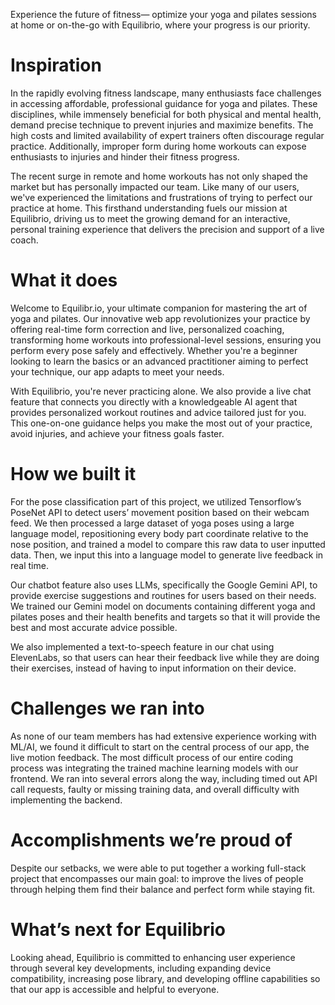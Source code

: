 Experience the future of fitness— optimize your yoga and pilates sessions at home or on-the-go with Equilibrio, where your progress is our priority. 

# Inspiration
In the rapidly evolving fitness landscape, many enthusiasts face challenges in accessing affordable, professional guidance for yoga and pilates. These disciplines, while immensely beneficial for both physical and mental health, demand precise technique to prevent injuries and maximize benefits. The high costs and limited availability of expert trainers often discourage regular practice. Additionally, improper form during home workouts can expose enthusiasts to injuries and hinder their fitness progress.

The recent surge in remote and home workouts has not only shaped the market but has personally impacted our team. Like many of our users, we've experienced the limitations and frustrations of trying to perfect our practice at home. This firsthand understanding fuels our mission at Equilibrio, driving us to meet the growing demand for an interactive, personal training experience that delivers the precision and support of a live coach.


# What it does
Welcome to Equilibr.io, your ultimate companion for mastering the art of yoga and pilates. Our innovative web app revolutionizes your practice by offering real-time form correction and live, personalized coaching, transforming home workouts into professional-level sessions, ensuring you perform every pose safely and effectively. Whether you're a beginner looking to learn the basics or an advanced practitioner aiming to perfect your technique, our app adapts to meet your needs.

With Equilibrio, you're never practicing alone. We also provide a live chat feature that connects you directly with a knowledgeable AI agent that provides personalized workout routines and advice tailored just for you. This one-on-one guidance helps you make the most out of your practice, avoid injuries, and achieve your fitness goals faster.


# How we built it
For the pose classification part of this project, we utilized Tensorflow’s PoseNet API to detect users’ movement position based on their webcam feed. We then processed a large dataset of yoga poses using a large language model, repositioning every body part coordinate relative to the nose position, and trained a model to compare this raw data to user inputted data. Then, we input this into a language model to generate live feedback in real time. 

Our chatbot feature also uses LLMs, specifically the Google Gemini API, to provide exercise suggestions and routines for users based on their needs. We trained our Gemini model on documents containing different yoga and pilates poses and their health benefits and targets so that it will provide the best and most accurate advice possible. 

We also implemented a text-to-speech feature in our chat using ElevenLabs, so that users can hear their feedback live while they are doing their exercises, instead of having to input information on their device. 


# Challenges we ran into
As none of our team members has had extensive experience working with ML/AI, we found it difficult to start on the central process of our app, the live motion feedback. The most difficult process of our entire coding process was integrating the trained machine learning models with our frontend. We ran into several errors along the way, including timed out API call requests, faulty or missing training data, and overall difficulty with implementing the backend. 


# Accomplishments we’re proud of
Despite our setbacks, we were able to put together a working full-stack project that encompasses our main goal: to improve the lives of people through helping them find their balance and perfect form while staying fit. 


# What’s next for Equilibrio
Looking ahead, Equilibrio is committed to enhancing user experience through several key developments, including expanding device compatibility, increasing pose library, and developing offline capabilities so that our app is accessible and helpful to everyone. 
